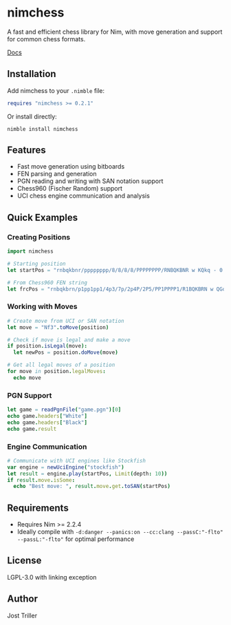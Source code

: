 # nimchess

A fast and efficient chess library for Nim, with move generation and support for common chess formats.

[Docs](https://tsoj.github.io/nimchess/)

## Installation

Add nimchess to your `.nimble` file:

```nim
requires "nimchess >= 0.2.1"
```

Or install directly:

```
nimble install nimchess
```

## Features

- Fast move generation using bitboards
- FEN parsing and generation
- PGN reading and writing with SAN notation support
- Chess960 (Fischer Random) support
- UCI chess engine communication and analysis

## Quick Examples

### Creating Positions

```nim
import nimchess

# Starting position
let startPos = "rnbqkbnr/pppppppp/8/8/8/8/PPPPPPPP/RNBQKBNR w KQkq - 0 1".toPosition

# From Chess960 FEN string
let frcPos = "rnbqkbrn/p1pp1pp1/4p3/7p/2p4P/2P5/PP1PPPP1/R1BQKBRN w QGqg - 0 9".toPosition
```

### Working with Moves

```nim
# Create move from UCI or SAN notation
let move = "Nf3".toMove(position)

# Check if move is legal and make a move
if position.isLegal(move):
  let newPos = position.doMove(move)

# Get all legal moves of a position
for move in position.legalMoves:
  echo move
```

### PGN Support

```nim
let game = readPgnFile("game.pgn")[0]
echo game.headers["White"]
echo game.headers["Black"]
echo game.result
```

### Engine Communication

```nim
# Communicate with UCI engines like Stockfish
var engine = newUciEngine("stockfish")
let result = engine.play(startPos, Limit(depth: 10))
if result.move.isSome:
  echo "Best move: ", result.move.get.toSAN(startPos)
```

## Requirements

- Requires Nim >= 2.2.4
- Ideally compile with `-d:danger --panics:on --cc:clang --passC:"-flto" --passL:"-flto"` for optimal performance

## License

LGPL-3.0 with linking exception

## Author

Jost Triller
